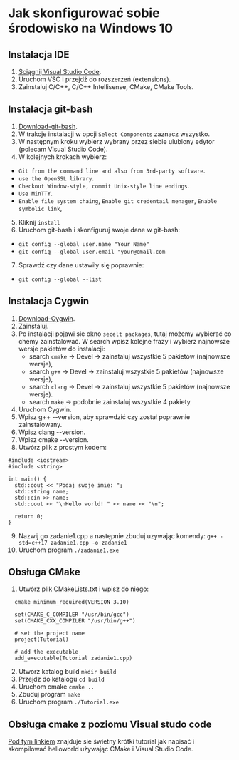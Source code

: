 # Jak skonfigurować sobie środowisko na Windows 10

## Instalacja IDE

1. [Ściągnij Visual Studio Code](https://code.visualstudio.com/download).
2. Uruchom VSC i przejdź do rozszerzeń (extensions).
3. Zainstaluj C/C++, C/C++ Intellisense, CMake, CMake Tools.
 
## Instalacja git-bash

1. [Download-git-bash](https://git-for-windows.github.io/).
2. W trakcje instalacji w opcji `Select Components` zaznacz wszystko.
3. W następnym kroku wybierz wybrany przez siebie ulubiony edytor (polecam Visual Studio Code).
4. W kolejnych krokach wybierz:
  * `Git from the command line and also from 3rd-party software`.
  * `use the OpenSSL library`.
  * `Checkout Window-style, commit Unix-style line endings`.
  * `Use MinTTY`.
  * `Enable file system chaing`, `Enable git credentail menager`, `Enable symbolic link`,
5. Kliknij `install`
6. Uruchom git-bash i skonfiguruj swoje dane w git-bash:
  * `git config --global user.name "Your Name"`
  * `git config --global user.email "your@email.com`
7. Sprawdź czy dane ustawiły się poprawnie: 
  * `git config --global --list`

## Instalacja Cygwin

1. [Download-Cygwin](https://cygwin.com/install.html).
2. Zainstaluj.
3. Po instalacji pojawi sie okno `secelt packages`, tutaj możemy wybierać co chemy zainstalować.
   W search wpisz kolejne frazy i wybierz najnowsze wersje pakietów do instalacji:
   * search `cmake` -> Devel -> zainstaluj wszystkie 5 pakietów (najnowsze wersje),
   * search `g++` -> Devel -> zainstaluj wszystkie 5 pakietów (najnowsze wersje),
   * search `clang` -> Devel -> zainstaluj wszystkie 5 pakietów (najnowsze wersje).
   * search `make` -> podobnie zainstaluj wszystkie 4 pakiety
4. Uruchom Cygwin.
5. Wpisz g++ --version, aby sprawdzić czy został poprawnie zainstalowany.
6. Wpisz clang --version.
7. Wpisz cmake --version.
8. Utwórz plik z prostym kodem:

  ```
  #include <iostream>
  #include <string>
  
  int main() {
    std::cout << "Podaj swoje imie: ";
    std::string name;
    std::cin >> name;
    std::cout << "\nHello world! " << name << "\n";
    
    return 0;
  }
  ```

9. Nazwij go zadanie1.cpp a następnie zbuduj uzywając komendy: `g++ -std=c++17 zadanie1.cpp -o zadanie1`
10. Uruchom program `./zadanie1.exe`

## Obsługa CMake

1. Utwórz plik CMakeLists.txt i wpisz do niego:
```
  cmake_minimum_required(VERSION 3.10)

  set(CMAKE_C_COMPILER "/usr/bin/gcc")
  set(CMAKE_CXX_COMPILER "/usr/bin/g++")

  # set the project name
  project(Tutorial)

  # add the executable
  add_executable(Tutorial zadanie1.cpp)
```
2. Utworz katalog build `mkdir build`
3. Przejdz do katalogu `cd build`
4. Uruchom cmake `cmake ..`
5. Zbuduj program `make`
6. Uruchom program `./Tutorial.exe`


## Obsługa cmake z poziomu Visual studo code

[Pod tym linkiem](https://www.youtube.com/watch?v=V1YP7eJHDJE) znajduje sie świetny krótki tutorial jak napisać i skompilować helloworld używając CMake i Visual Studio Code.
